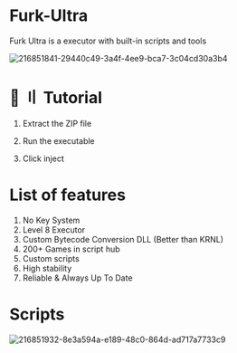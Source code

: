 # Furk-Ultra
Furk Ultra is a executor with built-in scripts and tools

![216851841-29440c49-3a4f-4ee9-bca7-3c04cd30a3b4](https://github.com/SGH-Scripts/Furk-Ultra/assets/50759148/f802890d-7e90-499a-8496-b918c099dfb2)

# 📁 〢 Tutorial
1. Extract the ZIP file

2. Run the executable

3. Click inject

# List of features
1. No Key System
2. Level 8 Executor
3. Custom Bytecode Conversion DLL (Better than KRNL)
4. 200+ Games in script hub
5. Custom scripts
6. High stability
7. Reliable & Always Up To Date
   
# Scripts
![216851932-8e3a594a-e189-48c0-864d-ad717a7733c9](https://github.com/SGH-Scripts/Furk-Ultra/assets/50759148/651d3a5b-110d-4afb-9169-41dcb5c3a0f5)
